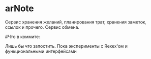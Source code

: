 # arNote
Сервис хранения желаний, планирования трат, хранения заметок, ссылок и прочего. Сервис обмена.


#Что в коммите:

Лишь бы что запостить. Пока эксперименты с Rexex'ом и функциональными интерфейсами